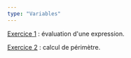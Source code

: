 ```yaml
---
type: "Variables"
---
```

[Exercice 1](exercices/variables/var-01.html) : évaluation d'une expression.

[Exercice 2](exercices/variables/var-02.html) : calcul de périmètre.
